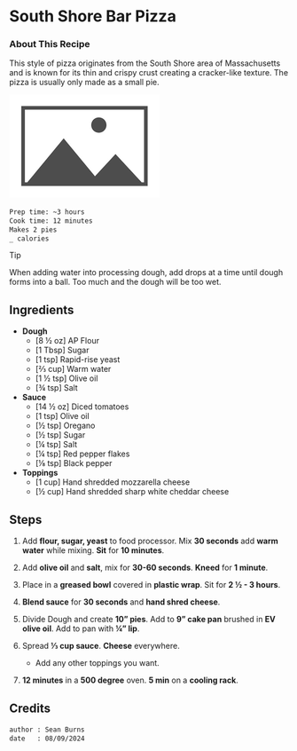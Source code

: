 # South Shore Bar Pizza
### About This Recipe

This style of pizza originates from the South Shore area of Massachusetts and is known for its thin and crispy crust creating a cracker-like texture. The pizza is usually only made as a small pie. 

![Image of South Shore Bar Pizza.](/.resources/images/placeholder.png)

```
Prep time: ~3 hours
Cook time: 12 minutes
Makes 2 pies
_ calories 
```

> [!TIP]
> When adding water into processing dough, add drops at a time until dough forms into a ball. Too much and the dough will be too wet.  

## Ingredients

- **Dough**
    - [8 ½ oz] AP Flour
    - [1 Tbsp] Sugar
    - [1 tsp] Rapid-rise yeast
    - [⅔ cup] Warm water
    - [1 ½ tsp] Olive oil
    - [¾ tsp] Salt
- **Sauce**
    - [14 ½ oz] Diced tomatoes
    - [1 tsp] Olive oil
    - [½ tsp] Oregano
    - [½ tsp] Sugar
    - [¼ tsp] Salt
    - [¼ tsp] Red pepper flakes
    - [⅛ tsp] Black pepper
- **Toppings**
    - [1 cup] Hand shredded mozzarella cheese
    - [½ cup] Hand shredded sharp white cheddar cheese

## Steps

1. Add **flour, sugar, yeast** to food processor. Mix **30 seconds** add **warm water** while mixing. **Sit** for **10 minutes**.

2. Add **olive oil** and **salt**, mix for **30-60 seconds**. **Kneed** for **1 minute**.

3. Place in a **greased bowl** covered in **plastic wrap**. Sit for **2 ½ - 3 hours**.

4. **Blend sauce** for **30 seconds** and **hand shred cheese**.

5. Divide Dough and create **10” pies**. Add to **9” cake pan** brushed in **EV olive oil**. Add to pan with **¼” lip**. 

6. Spread **⅓ cup sauce**. **Cheese** everywhere.
    - Add any other toppings you want.

7. **12 minutes** in a **500 degree** oven. **5 min** on a **cooling rack**.

## Credits
```
author : Sean Burns
date   : 08/09/2024
```